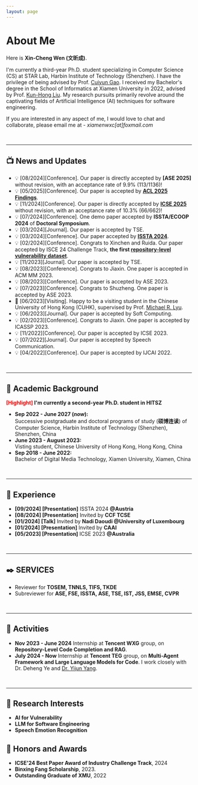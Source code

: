 ```yaml
---
layout: page
---
```


# About Me


Here is **Xin-Cheng Wen (文昕成)**.

I'm currently a third-year Ph.D. student specializing in Computer Science (CS) at STAR Lab, Harbin Institute of Technology (Shenzhen). I have the privilege of being advised by Prof. [Cuiyun Gao](https://cuiyungao.github.io/). I received my Bachelor's degree in the School of Informatics at Xiamen University in 2022, advised by Prof. [Kun-Hong Liu](https://cdmc.xmu.edu.cn/info/1010/1055.htm). My research pursuits primarily revolve around the captivating fields of Artificial Intelligence (AI) techniques for software engineering.


If you are interested in any aspect of me, I would love to chat and collaborate, please email me at - *xiamenwxc[at]foxmail.com*


  
<br>

---

## 📺 News and Updates
- &#x1F4A1; [08/2024][Conference]. Our paper is directly accepted by **[ASE 2025]** without revision, with an acceptance rate of 9.9% (113/1136)!
- &#x1F4A1; [05/2025][Conference]. Our paper is accepted by **[ACL 2025 Findings](https://arxiv.org/abs/2506.07390)**.
- &#x1F4A1; [11/2024][Conference]. Our paper is directly accepted by **[ICSE 2025](https://arxiv.org/abs/2412.08068)** without revision, with an acceptance rate of 10.3% (66/662)!
- &#x1F4A1; [07/2024][Conference]. One demo paper accepted by **ISSTA/ECOOP 2024** of **Doctoral Symposium**.
- &#x1F4A1; [03/2024][Journal]. Our paper is accepted by TSE.
- &#x1F4A1; [03/2024][Conference]. Our paper accepted by **[ISSTA 2024](https://arxiv.org/abs/2403.19096)**.
- &#x1F4A1; [02/2024][Conference]. Congrats to Xinchen and Ruida. Our paper accepted by ISCE 24 Challenge Track, **the first [repository-level vulnerability dataset](https://arxiv.org/abs/2401.13169)**.
- &#x1F4A1; [11/2023][Journal]. Our paper is accepted by TSE.
- &#x1F4A1; [08/2023][Conference]. Congrats to Jiaxin. One paper is accepted in ACM MM 2023.
- &#x1F4A1; [08/2023][Conference]. Our paper is accepted by ASE 2023.
- &#x1F4A1; [07/2023][Conference]. Congrats to Shuzheng. One paper is accepted by ASE 2023.
- &#x1F463; [06/2023][Visiting]. Happy to be a visiting student in the Chinese University of Hong Kong (CUHK), supervised by Prof. [Michael R. Lyu](http://www.cse.cuhk.edu.hk/lyu/).
- &#x1F4A1; [06/2023][Journal]. Our paper is accepted by Soft Computing.
- &#x1F4A1; [02/2023][Conference]. Congrats to Jiaxin. One paper is accepted by ICASSP 2023.
- &#x1F4A1; [11/2022][Conference]. Our paper is accepted by ICSE 2023.
- &#x1F4A1; [07/2022][Journal]. Our paper is accepted by Speech Communication.
- &#x1F4A1; [04/2022][Conference]. Our paper is accepted by IJCAI 2022.

  
<br>

---

## 🐾 Academic Background

**<font color='red'>[Highlight]</font> I'm currently a second-year Ph.D. student in HITSZ**

- **Sep 2022 - June 2027 (*now*):** <br>Successive postgraduate and doctoral programs of study (**硕博连读**) of Computer Science, Harbin Institute of Technology (Shenzhen), Shenzhen, China
- **June 2023 - August 2023:** <br>Visting student, Chinese University of Hong Kong, Hong Kong, China  
- **Sep 2018 - June 2022:** <br>Bachelor of Digital Media Technology, Xiamen University, Xiamen, China
  
<br>

---

## 🔎 Experience 
- **[09/2024] [Presentation]** ISSTA 2024 **@Austria**
- **[08/2024] [Presentation]** Invited by **CCF TCSE**
- **[01/2024] [Talk]** Invited by **Nadi Daoudi @University of Luxembourg**
- **[01/2024] [Presentation]** Invited by **CAAI**
- **[05/2023] [Presentation]** ICSE 2023 **@Australia**

<br>

---

## ✒️ SERVICES
- Reviewer for **TOSEM, TNNLS, TIFS, TKDE**
- Subreviewer for **ASE, FSE, ISSTA, ASE, TSE, IST, JSS, EMSE, CVPR**

<br>

---

## 🐳 Activities

- **Nov 2023 - June 2024** Internship at **Tencent WXG** group, on **Repository-Level Code Completion and RAG**.
- **July 2024 - Now** Internship at **Tencent TEG** group, on **Multi-Agent Framework and Large Language Models for Code**. I work closely with Dr. Deheng Ye and [Dr. Yijun Yang](https://stevenyangyj.github.io/).
<br>

---



## 📌 Research Interests

- **AI for Vulnerability**
- **LLM for Software Engineering**
- **Speech Emotion Recognition**

## 🌿 Honors and Awards
- **ICSE'24 Best Paper Award of Industry Challenge Track**, 2024
- **Binxing Fang Scholarship**, 2023.
- **Outstanding Graduate of XMU**, 2022




<br>
<div style="text-align: center;">
    <div style="display: inline-block; width: 300px; height: 300px;">
        <script type="text/javascript" id="clstr_globe" src="//clustrmaps.com/globe.js?d=aOaD90ilFyLNGYvoMbU4h-ub9zto6QkZp33lasBqhkY"></script>
    </div>
</div>
